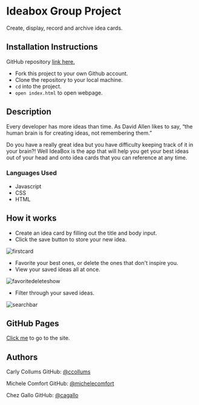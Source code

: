 # Ideabox Group Project

Create, display, record and archive idea cards.

## Installation Instructions

GitHub repository <a href="https://github.com/michelecomfort/ideabox">link here.</a>

- Fork this project to your own Github account.
- Clone the repository to your local machine.
- `cd` into the project.
- `open index.html` to open webpage.

## Description

Every developer has more ideas than time. As David Allen likes to say, “the human brain is for creating ideas, not remembering them.”

Do you have a really great idea but you have difficulty keeping track of it in  your brain?! Well IdeaBox is the app that will help you get your best ideas out of your head and onto idea cards that you can reference at any time.

### Languages Used

- Javascript
- CSS
- HTML

## How it works

- Create an idea card by filling out the title and body input.
- Click the save button to store your new idea.

![firstcard](https://user-images.githubusercontent.com/78453792/134266981-abd472db-b393-4f4b-b025-abed94ccb5c5.gif)

- Favorite your best ones, or delete the ones that don't inspire you.
- View your saved ideas all at once.

![favoritedeleteshow](https://user-images.githubusercontent.com/78453792/134267028-b3004fb6-ef79-4ab3-b91d-8474cf835b69.gif)

- Filter through your saved ideas.

![searchbar ](https://user-images.githubusercontent.com/78453792/134267033-8df026eb-1e6b-4c74-a261-a94d6a5c6239.gif)

## GitHub Pages

<a href="https://michelecomfort.github.io/ideabox/">Click me</a> to go to the site.

## Authors

Carly Collums GitHub: <a href="https://github.com/ccollums">@ccollums</a>

Michele Comfort GitHub: <a href="https://github.com/michelecomfort">@michelecomfort</a>

Chez Gallo GitHub: <a href="https://github.com/cagallo">@cagallo</a>
